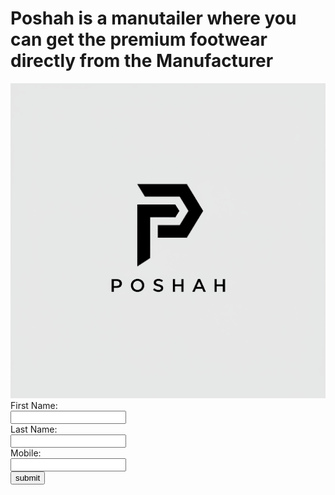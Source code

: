 <html>
  <head>
    <title> Poshah</title>
    <h1>Poshah is a manutailer where you can get the premium footwear directly from the Manufacturer</h1>
  </head>
  <body>
  <div class="carousel">
    <div>
      <img src="/Poshah Logo.PNG" width=:"100%">
    </div>
  </div>
    <div class="product">
      <div>
        <form>
          <label for="fname">First Name:</label><br>
          <input type="text" id="fname" name="fname"><br>
          <label for="lname">Last Name:</label><br>
          <input type="text" id="lname" name="lname"><br>
          <label for="mobile">Mobile:</label><br>
          <input type="number" id="mobile" name="mobile"><br>
          <input type="submit" value="submit">
        </form>
      </div>
    </div>
  </body>
</html>
